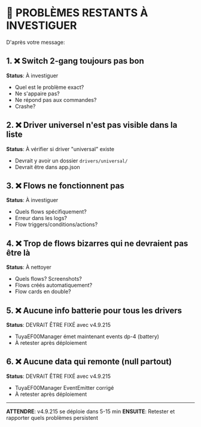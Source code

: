 # 🔴 PROBLÈMES RESTANTS À INVESTIGUER

D'après votre message:

## 1. ❌ Switch 2-gang toujours pas bon
**Status**: À investiguer
- Quel est le problème exact?
- Ne s'appaire pas?
- Ne répond pas aux commandes?
- Crashe?

## 2. ❌ Driver universel n'est pas visible dans la liste
**Status**: À vérifier si driver "universal" existe
- Devrait y avoir un dossier `drivers/universal/`
- Devrait être dans app.json

## 3. ❌ Flows ne fonctionnent pas
**Status**: À investiguer
- Quels flows spécifiquement?
- Erreur dans les logs?
- Flow triggers/conditions/actions?

## 4. ❌ Trop de flows bizarres qui ne devraient pas être là
**Status**: À nettoyer
- Quels flows? Screenshots?
- Flows créés automatiquement?
- Flow cards en double?

## 5. ❌ Aucune info batterie pour tous les drivers
**Status**: DEVRAIT ÊTRE FIXÉ avec v4.9.215
- TuyaEF00Manager émet maintenant events dp-4 (battery)
- À retester après déploiement

## 6. ❌ Aucune data qui remonte (null partout)
**Status**: DEVRAIT ÊTRE FIXÉ avec v4.9.215
- TuyaEF00Manager EventEmitter corrigé
- À retester après déploiement

---

**ATTENDRE**: v4.9.215 se déploie dans 5-15 min
**ENSUITE**: Retester et rapporter quels problèmes persistent
